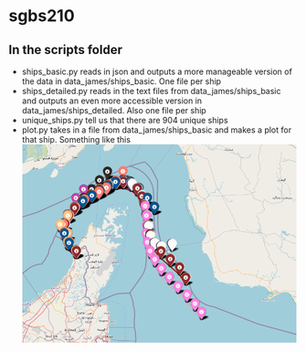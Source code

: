 # sgbs210

## In the scripts folder
- ships_basic.py reads in json and outputs a more manageable version of the data in data_james/ships_basic. One file per ship
- ships_detailed.py reads in the text files from data_james/ships_basic and outputs an even more accessible version in data_james/ships_detailed. Also one file per ship
- unique_ships.py tell us that there are 904 unique ships
- plot.py takes in a file from data_james/ships_basic and makes a plot for that ship. Something like this
![Alt text](/img/image.png "1")